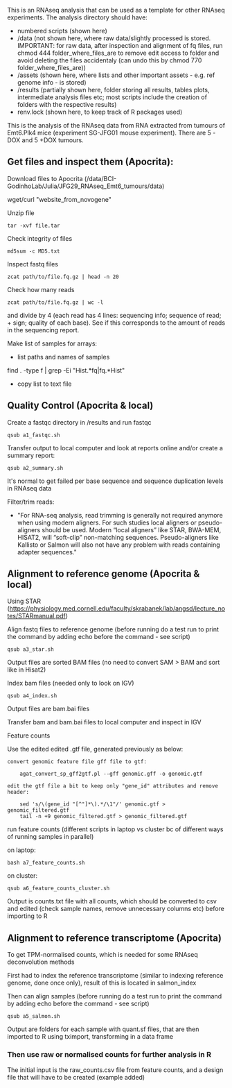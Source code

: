 This is an RNAseq analysis that can be used as a template for other RNAseq experiments. The analysis directory should have: 
* numbered scripts (shown here)
* /data (not shown here, where raw data/slightly processed is stored. IMPORTANT: for raw data, after inspection and alignment of fq files, run chmod 444 folder_where_files_are to remove edit access to folder and avoid deleting the files accidentaly (can undo this by chmod 770 folder_where_files_are))
* /assets (shown here, where lists and other important assets - e.g. ref genome info - is stored)
* /results (partially shown here, folder storing all results, tables plots, intermediate analysis files etc; most scripts include the creation of folders with the respective results)
* renv.lock (shown here, to keep track of R packages used)


This is the analysis of the RNAseq data from RNA extracted from tumours of Emt6.Plk4 mice (experiment SG-JFG01 mouse experiment). There are 5 -DOX and 5 +DOX tumours.

## Get files and inspect them (Apocrita):

Download files to Apocrita (/data/BCI-GodinhoLab/Julia/JFG29_RNAseq_Emt6_tumours/data)

wget/curl "website_from_novogene"

Unzip file
    
    tar -xvf file.tar

Check integrity of files 
    
    md5sum -c MD5.txt

Inspect fastq files
    
    zcat path/to/file.fq.gz | head -n 20

Check how many reads
    
    zcat path/to/file.fq.gz | wc -l 

and divide by 4 (each read has 4 lines: sequencing info; sequence of read; + sign; quality of each base). See if this corresponds to the amount of reads in the sequencing report.

Make list of samples for arrays:

* list paths and names of samples

find . -type f | grep -Ei "Hist.*fq|fq.*Hist"

* copy list to text file


## Quality Control (Apocrita & local)

Create a fastqc directory in /results and run fastqc

    qsub a1_fastqc.sh  
    
Transfer output to local computer and look at reports online and/or create a summary report:

    qsub a2_summary.sh  
    
It's normal to get failed per base sequence and sequence duplication levels in RNAseq data

Filter/trim reads: 

*  "For RNA-seq analysis, read trimming is generally not required anymore when using modern aligners.  For such studies local aligners or pseudo-aligners should be used. Modern “local aligners” like STAR, BWA-MEM, HISAT2, will “soft-clip” non-matching sequences. Pseudo-aligners like Kallisto or Salmon will also not have any problem with reads containing adapter sequences."
    
    

## Alignment to reference genome (Apocrita & local)

Using STAR (https://physiology.med.cornell.edu/faculty/skrabanek/lab/angsd/lecture_notes/STARmanual.pdf)

Align fastq files to reference genome (before running do a test run to print the command by adding echo before the command - see script)
    
    qsub a3_star.sh

Output files are sorted BAM files (no need to convert SAM > BAM and sort like in Hisat2)

Index bam files (needed only to look on IGV)
    
    qsub a4_index.sh

Output files are bam.bai files

Transfer bam and bam.bai files to local computer and inspect in IGV

Feature counts 

Use the edited edited .gtf file, generated previously as below:

    convert genomic feature file gff file to gtf:
        
        agat_convert_sp_gff2gtf.pl --gff genomic.gff -o genomic.gtf

    edit the gtf file a bit to keep only "gene_id" attributes and remove header:
        
        sed 's/\(gene_id "[^"]*\).*/\1"/' genomic.gtf > genomic_filtered.gtf
        tail -n +9 genomic_filtered.gtf > genomic_filtered.gtf

run feature counts (different scripts in laptop vs cluster bc of different ways of running samples in parallel)
    
   on laptop: 

    bash a7_feature_counts.sh

   on cluster: 
   
    qsub a6_feature_counts_cluster.sh

Output is counts.txt file with all counts, which should be converted to csv and edited (check sample names, remove unnecessary columns etc) before importing to R


## Alignment to reference transcriptome (Apocrita)

To get TPM-normalised counts, which is needed for some RNAseq deconvolution methods

First had to index the reference transcriptome (similar to indexing reference genome, done once only), result of this is located in salmon_index

Then can align samples (before running do a test run to print the command by adding echo before the command - see script)
    
    qsub a5_salmon.sh

Output are folders for each sample with quant.sf files, that are then imported to R using tximport, transforming in a data frame




### Then use raw or normalised counts for further analysis in R
The initial input is the raw_counts.csv file from feature counts, and a design file that will have to be created (example added)